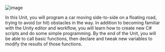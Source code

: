 ![image](https://user-images.githubusercontent.com/29371222/183106805-e04180d6-4643-41bc-be0c-3f813fd3b37d.png)

In this Unit, you will program a car moving side-to-side on a floating road, trying to avoid (or hit) obstacles in the way.
In addition to becoming familiar with the Unity editor and workflow, you will learn how to create new C# scripts and do some simple programming.
By the end of the Unit, you will be able to call basic functions, then declare and tweak new variables to modify the results of those functions.

